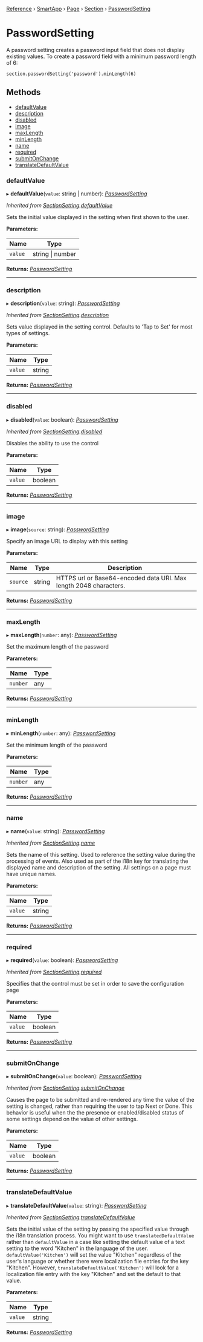 [Reference](../README.md) › [SmartApp](_smart_app_d_.smartapp.md) › [Page](_pages_page_d_.page.md) › [Section](_pages_section_d_.section.md) ›  [PasswordSetting](_pages_password_setting_d_.passwordsetting.md)

# PasswordSetting

A password setting creates a password input field that does not display existing values. To create a password
field with a minimum password length of 6:
```
section.passwordSetting('password').minLength(6)
```

## Methods

* [defaultValue](_pages_password_setting_d_.passwordsetting.md#defaultvalue)
* [description](_pages_password_setting_d_.passwordsetting.md#description)
* [disabled](_pages_password_setting_d_.passwordsetting.md#disabled)
* [image](_pages_password_setting_d_.passwordsetting.md#image)
* [maxLength](_pages_password_setting_d_.passwordsetting.md#maxlength)
* [minLength](_pages_password_setting_d_.passwordsetting.md#minlength)
* [name](_pages_password_setting_d_.passwordsetting.md#name)
* [required](_pages_password_setting_d_.passwordsetting.md#required)
* [submitOnChange](_pages_password_setting_d_.passwordsetting.md#submitonchange)
* [translateDefaultValue](_pages_password_setting_d_.passwordsetting.md#translatedefaultvalue)


###  defaultValue

▸ **defaultValue**(`value`: string | number): *[PasswordSetting](_pages_password_setting_d_.passwordsetting.md)*

*Inherited from [SectionSetting](_pages_section_setting_d_.sectionsetting.md).[defaultValue](_pages_section_setting_d_.sectionsetting.md#defaultvalue)*

Sets the initial value displayed in the setting when first shown to the user.

**Parameters:**

Name | Type |
------ | ------ |
`value` | string &#124; number |

**Returns:** *[PasswordSetting](_pages_password_setting_d_.passwordsetting.md)*

___

###  description

▸ **description**(`value`: string): *[PasswordSetting](_pages_password_setting_d_.passwordsetting.md)*

*Inherited from [SectionSetting](_pages_section_setting_d_.sectionsetting.md).[description](_pages_section_setting_d_.sectionsetting.md#description)*

Sets value displayed in the setting control. Defaults to 'Tap to Set' for most types of settings.

**Parameters:**

Name | Type |
------ | ------ |
`value` | string |

**Returns:** *[PasswordSetting](_pages_password_setting_d_.passwordsetting.md)*

___

###  disabled

▸ **disabled**(`value`: boolean): *[PasswordSetting](_pages_password_setting_d_.passwordsetting.md)*

*Inherited from [SectionSetting](_pages_section_setting_d_.sectionsetting.md).[disabled](_pages_section_setting_d_.sectionsetting.md#disabled)*

Disables the ability to use the control

**Parameters:**

Name | Type |
------ | ------ |
`value` | boolean |

**Returns:** *[PasswordSetting](_pages_password_setting_d_.passwordsetting.md)*

___

###  image

▸ **image**(`source`: string): *[PasswordSetting](_pages_password_setting_d_.passwordsetting.md)*

Specify an image URL to display with this setting

**Parameters:**

Name | Type | Description |
------ | ------ | ------ |
`source` | string | HTTPS url or Base64-encoded data URI. Max length 2048 characters.  |

**Returns:** *[PasswordSetting](_pages_password_setting_d_.passwordsetting.md)*

___

###  maxLength

▸ **maxLength**(`number`: any): *[PasswordSetting](_pages_password_setting_d_.passwordsetting.md)*

Set the maximum length of the password

**Parameters:**

Name | Type |
------ | ------ |
`number` | any |

**Returns:** *[PasswordSetting](_pages_password_setting_d_.passwordsetting.md)*

___

###  minLength

▸ **minLength**(`number`: any): *[PasswordSetting](_pages_password_setting_d_.passwordsetting.md)*

Set the minimum length of the password

**Parameters:**

Name | Type |
------ | ------ |
`number` | any |

**Returns:** *[PasswordSetting](_pages_password_setting_d_.passwordsetting.md)*

___

###  name

▸ **name**(`value`: string): *[PasswordSetting](_pages_password_setting_d_.passwordsetting.md)*

*Inherited from [SectionSetting](_pages_section_setting_d_.sectionsetting.md).[name](_pages_section_setting_d_.sectionsetting.md#name)*

Sets the name of this setting. Used to reference the setting value during the processing of events. Also
used as part of the i18n key for translating the displayed name and description of the setting. All settings
on a page must have unique names.

**Parameters:**

Name | Type |
------ | ------ |
`value` | string |

**Returns:** *[PasswordSetting](_pages_password_setting_d_.passwordsetting.md)*

___

###  required

▸ **required**(`value`: boolean): *[PasswordSetting](_pages_password_setting_d_.passwordsetting.md)*

*Inherited from [SectionSetting](_pages_section_setting_d_.sectionsetting.md).[required](_pages_section_setting_d_.sectionsetting.md#required)*

Specifies that the control must be set in order to save the configuration page

**Parameters:**

Name | Type |
------ | ------ |
`value` | boolean |

**Returns:** *[PasswordSetting](_pages_password_setting_d_.passwordsetting.md)*

___

###  submitOnChange

▸ **submitOnChange**(`value`: boolean): *[PasswordSetting](_pages_password_setting_d_.passwordsetting.md)*

*Inherited from [SectionSetting](_pages_section_setting_d_.sectionsetting.md).[submitOnChange](_pages_section_setting_d_.sectionsetting.md#submitonchange)*

Causes the page to be submitted and re-rendered any time the value of the setting is changed, rather than
requiring the user to tap Next or Done. This behavior is useful when the the presence or enabled/disabled
status of some settings depend on the value of other settings.

**Parameters:**

Name | Type |
------ | ------ |
`value` | boolean |

**Returns:** *[PasswordSetting](_pages_password_setting_d_.passwordsetting.md)*

___

###  translateDefaultValue

▸ **translateDefaultValue**(`value`: string): *[PasswordSetting](_pages_password_setting_d_.passwordsetting.md)*

*Inherited from [SectionSetting](_pages_section_setting_d_.sectionsetting.md).[translateDefaultValue](_pages_section_setting_d_.sectionsetting.md#translatedefaultvalue)*

Sets the initial value of the setting by passing the specified value through the i18n translation process.
You might want to use `translatedDefaultValue` rather than `defaultValue` in a case like setting the
default value of a text setting to the word "Kitchen" in the language of the user. `defaultValue('Kitchen')`
will set the value "Kitchen" regardless of the user's language or whether there were localization file entries
for the key "Kitchen". However, `translateDefaultValue('Kitchen')` will look for a localization file entry
with the key "Kitchen" and set the default to that value.

**Parameters:**

Name | Type |
------ | ------ |
`value` | string |

**Returns:** *[PasswordSetting](_pages_password_setting_d_.passwordsetting.md)*

